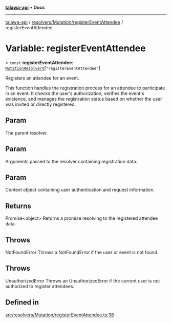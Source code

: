 [**talawa-api**](../../../../README.md) • **Docs**

***

[talawa-api](../../../../modules.md) / [resolvers/Mutation/registerEventAttendee](../README.md) / registerEventAttendee

# Variable: registerEventAttendee

\> `const` **registerEventAttendee**: [`MutationResolvers`](../../../../types/generatedGraphQLTypes/type-aliases/MutationResolvers.md)\[`"registerEventAttendee"`\]

Registers an attendee for an event.

This function handles the registration process for an attendee to participate in an event.
It checks the user's authorization, verifies the event's existence, and manages the registration status
based on whether the user was invited or directly registered.

## Param

The parent resolver.

## Param

Arguments passed to the resolver containing registration data.

## Param

Context object containing user authentication and request information.

## Returns

Promise\<object\> Returns a promise resolving to the registered attendee data.

## Throws

NotFoundError Throws a NotFoundError if the user or event is not found.

## Throws

UnauthorizedError Throws an UnauthorizedError if the current user is not authorized to register attendees.

## Defined in

[src/resolvers/Mutation/registerEventAttendee.ts:38](https://github.com/PalisadoesFoundation/talawa-api/blob/92443bb6a5ff3ed66457149a509401986a82e570/src/resolvers/Mutation/registerEventAttendee.ts#L38)
